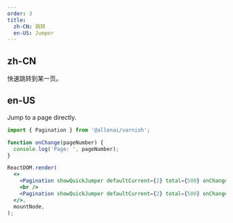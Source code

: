 ```yaml
---
order: 3
title:
  zh-CN: 跳转
  en-US: Jumper
---
```


## zh-CN

快速跳转到某一页。

## en-US

Jump to a page directly.

```jsx
import { Pagination } from '@allenai/varnish';

function onChange(pageNumber) {
  console.log('Page: ', pageNumber);
}

ReactDOM.render(
  <>
    <Pagination showQuickJumper defaultCurrent={2} total={500} onChange={onChange} />
    <br />
    <Pagination showQuickJumper defaultCurrent={2} total={500} onChange={onChange} disabled />
  </>,
  mountNode,
);
```
